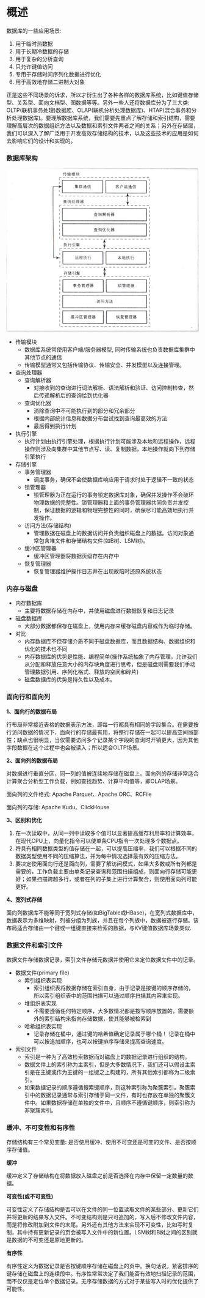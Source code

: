 # 概述

数据库的一些应用场景:

1. 用于临时热数据
2. 用于长期冷数据的存储
3. 用于复杂的分析查询
4. 只允许键值访问
5. 专用于存储时间序列化数据进行优化
6. 用于高效地存储二进制大对象

正是这些不同场景的诉求，所以才衍生出了各种各样的数据库系统，比如键值存储型、关系型、面向文档型、图数据等等。另外一些人还将数据库分为了三大类: OLTP(联机事务处理)数据库、OLAP(联机分析处理数据库)、HTAP(混合事务和分析处理数据库)。要理解数据库系统，我们需要先重点了解存储和索引结构，需要理解高层次的数据组织方法以及数据和索引文件两者之间的关系；另外在存储层，我们可以深入了解广泛用于开发高效存储结构的技术，以及这些技术的应用是如何去影响它们的设计和实现的。

### 数据库架构

![Untitled](%E6%A6%82%E8%BF%B0/Untitled.png)

- 传输模块
    - 数据库系统常使用客户端/服务器模型, 同时传输系统也负责数据库集群中其他节点的通信
    - 传输模型通常又包括传输协议、传输安全、并发模型以及连接管理。
- 查询处理器
    - 查询解析器
        - 对接收到的查询进行词法解析、语法解析和验证、访问控制检查，然后传递解析后的查询给到优化器
    - 查询优化器
        - 消除查询中不可能执行到的部分和冗余部分
        - 根据内部统计信息和数据分布尝试找到查询最高效的方法
        - 最后得到执行计划
- 执行引擎
    - 执行计划由执行引擎处理，根据执行计划可能涉及本地和远程操作，远程操作则涉及向集群中其他节点写、读、复制数据，本地操作就向下到存储引擎执行
- 存储引擎
    - 事务管理器
        - 调度事务，确保不会使数据库响应用于请求时处于逻辑不一致的状态
    - 锁管理器
        - 锁管理器为正在运行的事务锁定数据库对象，确保并发操作不会破环物理数据的完整性。锁管理器和上面的事务管理器共同负责并发控制，保证数据的逻辑和物理完整性的同时，确保尽可能高效地执行并发操作。
    - 访问方法(存储结构)
        - 管理数据在磁盘上的数据访问并负责组织磁盘上的数据。访问对象通常包含堆文件和存储结构文件(如B树、LSM树)。
    - 缓冲区管理器
        - 缓冲区管理器将数据页级存在内存中
    - 恢复管理器
        - 恢复管理器维护操作日志井在出现故陪时还原系统状态

### 内存与磁盘

- 内存数据库
    - 主要将数据存储在内存中，并使用磁盘进行数据恢复和日志记录
- 磁盘数据库
    - 大部分数据都保存在磁盘上，使用内存来缓存磁盘内容或作为临时存储。
- 对比
    - 内存数据库不但存储介质不同于磁盘数据库，而且数据结构、数据组织和优化的技术也不同
    - 内存数据库的优势是性能、编程简单(操作系统抽象了内存管理，允许我们从分配和释放任意大小的内存块角度进行思考，但是磁盘则需要我们手动管理数据引用、序列化格式、释放的空间和碎片)
    - 磁盘数据库的优势是持久性以及成本。

### 面向行和面向列

**1、面向行的数据布局**

行布局非常接近表格的数据表示方法，即每一行都具有相同的字段集合。在需要按行访问数据的情况下，面向行的存储最有用，将整行存储在一起可以提高空间局部性；缺点也很明显，当仅需要访问多个记录某个字段的查询时开销更大，因为其他字段数据在这个过程中也会被读入；所以适合OLTP场景。

**2、面向列的数据布局**

对数据进行垂直分区，同一列的值被连续地存储在磁盘上。面向列的存储非常适合计算聚合分析型工作负载，例如查找趋势、计算平均值等，即OLAP场景。

面向列的文件格式: Apache Parquet、Apache ORC、RCFile

面向列的存储: Apache Kudu、ClickHouse

**3、区别和优化**

1. 在一次读取中，从同一列中读取多个值可以显著提高缓存利用率和计算效率，在现代CPU上，向量化指令可以使单条CPU指令一次处理多个数据点。
2. 将具有相同数据类型的值存储在一起，可以提高压缩率，我们可以根据不同的数据类型使用不同的压缩算法，并为每中情况选择最有效的压缩方法。
3. 要决定使用面向行还是面向列，需要了解访问模式，如果大多数或所有列都是需要的，工作负载主要由单条记录查询和范围扫描组成，则面向行存储可能更好；如果扫描跨越多行，或者在列的子集上进行计算聚合，则使用面向列可能更好。

**4、宽列式存储**

面向列数据库不能等同于宽列式存储(如BigTable或HBase)，在宽列式数据库中，数据表示为多维映射，列被分组为列族，并且在每个列族中，数据被逐行存储。该布局适合存储由一个键或一组键直接来检索的数据，与KV键值数据库场景类似.

### 数据文件和索引文件

数据文件存储数据记录，索引文件存储元数据并使用它来定位数据文件中的记录。

- 数据文件(primary file)
    - 索引组织表实现
        - 索引组织表将数据存储在索引自身，由于记录是按键的顺序存储的，所以索引组织表中的范围扫描可以通过顺序扫描其内容来实现。
    - 堆组织表实现
        - 不需要遵循任何特定顺序，大多数情况都是按写顺序放置的，需要额外的索引结构来指向存储数据，使其能够被检索到
    - 哈希组织表实现
        - 记录存储在桶中，通过键的哈希值确定记录属于哪个桶！ 记录在桶中可以按追加顺序，也可以按键排序存储来提高查询速度。
- 索引文件
    - 索引是一种为了高效检索数据而对磁盘上的数据记录进行组织的结构。
    - 数据文件上的索引称为主索引，但是大多数情况下，我们还可以假设主索引是在主键或作为主键的一组键之上构建的，所有其他索引都称为二级索引。
    - 如果数据记录的顺序遵循搜索键顺序，则这种索引称为聚簇索引。聚簇索引中的数据记录通常与索引存储于同一文件，有时也存放在单独的聚簇文件中。如果数据存储在单独的文件中，且顺序不遵循键顺序，则索引称为非聚簇索引。

### 缓冲、不可变性和有序性

存储结构有三个常见变量: 是否使用缓冲、使用不可变还是可变的文件、是否按顺序存储值。

**缓冲** 

缓冲定义了存储结构在将数据放入磁盘之前是否选择在内存中保留一定数量的数据。

**可变性(或不可变性)**

可变性定义了存储结构是否可以在文件的同一位置读取文件的某些部分、更新它们并将更新的结果写入文件。不可变结构则是只可追加的，写入后不修改文件内容，而是将修改附加到文件的末尾。另外还有其他方法来实现不可变性，比如写时复制，其中持有更新记录的页会被写入文件中的新位置。LSM树和B树之间的区别就是数据的不可变还是原地更新的。

**有序性**

有序性定义为数据记录是否按键顺序存储在磁盘上的页中。换句话说，紧密排序的键存储在磁盘上的连续段中。有序性常常决定了我们能否有效地扫描记录的范围，而不仅仅是定位单个数据记录。无序存储数据的方式对于某些写入时的优化提供了可能性。